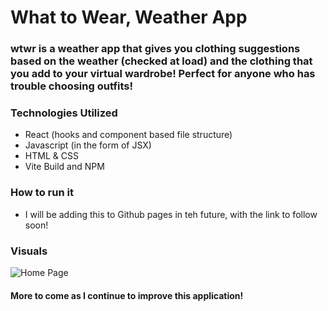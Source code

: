 # What to Wear, Weather App

### **wtwr** is a weather app that gives you clothing suggestions based on the weather (checked at load) and the clothing that you add to your virtual wardrobe! Perfect for anyone who has trouble choosing outfits!

### Technologies Utilized

- React (hooks and component based file structure)
- Javascript (in the form of JSX)
- HTML & CSS
- Vite Build and NPM

### How to run it

- I will be adding this to Github pages in teh future, with the link to follow soon!

### Visuals

![Home Page](./src/assets/wtwr-home.svg)

#### More to come as I continue to improve this application!
